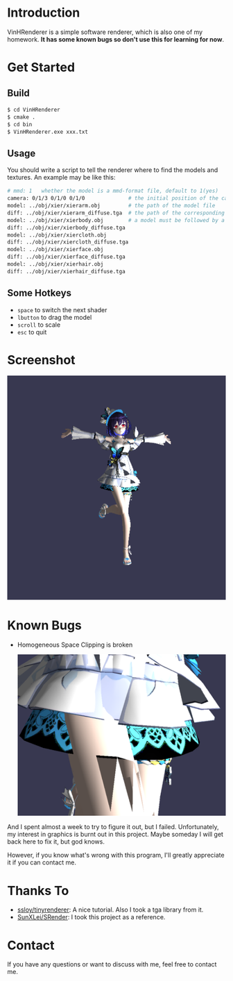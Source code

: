 # Introduction

VinHRenderer is a simple software renderer, which is also one of my homework. **It has some known bugs so don't use this for learning for now**.

# Get Started

## Build

```bash
$ cd VinHRenderer
$ cmake .
$ cd bin
$ VinHRenderer.exe xxx.txt
```

## Usage

You should write a script to tell the renderer where to find the models and textures. An example may be like this:

```bash
# mmd: 1   whether the model is a mmd-format file, default to 1(yes)
camera: 0/1/3 0/1/0 0/1/0              # the initial position of the camera
model: ../obj/xier/xierarm.obj         # the path of the model file
diff: ../obj/xier/xierarm_diffuse.tga  # the path of the corresponding texture file
model: ../obj/xier/xierbody.obj        # a model must be followed by a texture file
diff: ../obj/xier/xierbody_diffuse.tga
model: ../obj/xier/xiercloth.obj
diff: ../obj/xier/xiercloth_diffuse.tga
model: ../obj/xier/xierface.obj
diff: ../obj/xier/xierface_diffuse.tga
model: ../obj/xier/xierhair.obj
diff: ../obj/xier/xierhair_diffuse.tga
```

## Some Hotkeys

* `space` to switch the next shader
* `lbutton` to drag the model
* `scroll` to scale
* `esc` to quit

# Screenshot

![](image/Readme/1643024438378.png)

# Known Bugs

* Homogeneous Space Clipping is broken

  ![img](image/Readme/1643024928472.png)

And I spent almost a week to try to figure it out, but I failed. Unfortunately, my interest in graphics is burnt out in this project. Maybe someday I will get back here to fix it, but god knows.

However, if you know what's wrong with this program, I'll greatly appreciate it if you can contact me.

# Thanks To

* [ssloy/tinyrenderer](https://github.com/ssloy/tinyrenderer.git): A nice tutorial. Also I took a tga library from it.
* [SunXLei/SRender](https://github.com/SunXLei/SRender.git): I took this project as a reference.

# Contact

If you have any questions or want to discuss with me, feel free to contact me.
